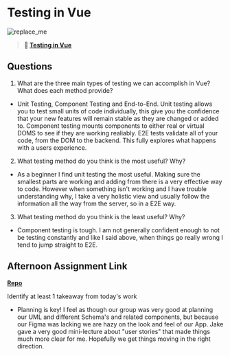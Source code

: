 # Testing in Vue

![replace_me](https://codeworks.blob.core.windows.net/public/assets/img/illustrations/placeholder.svg)

> **📖 [Testing in Vue](https://codeworksacademy.com/fs-student-guide/resources/wk8-9/04-Vue-Testing)**

## Questions

1. What are the three main types of testing we can accomplish in Vue? What does each method provide?

- Unit Testing, Component Testing and End-to-End.  Unit testing allows you to test small units of code individually, this give you the confidence that your new features will remain stable as they are changed or added to.  Component testing mounts components to either real or virtual DOMS to see if they are working realiably.  E2E tests validate all of your code, from the DOM to the backend.  This fully explores what happens with a users experience.  

2. What testing method do you think is the most useful? Why?

- As a beginner I find unit testing the most useful.  Making sure the smallest parts are working and adding from there is a very effective way to code.  However when something isn't working and I have trouble understanding why, I take a very holistic view and usually follow the information all the way from the server, so in a E2E way.

3. What testing method do you think is the least useful? Why?

- Component testing is tough.  I am not generally confident enough to not be testing constantly and like I said above, when things go really wrong I tend to jump straight to E2E.

## Afternoon Assignment Link

**[Repo](https://github.com/coelallen/<ASSIGNMENT_REPO>)**

Identify at least 1 takeaway from today's work

- Planning is key! I feel as though our group was very good at planning our UML and different Schema's and related components, but because our Figma was lacking we are hazy on the look and feel of our App.  Jake gave a very good mini-lecture about "user stories" that made things much more clear for me.  Hopefully we get things moving in the right direction.  
